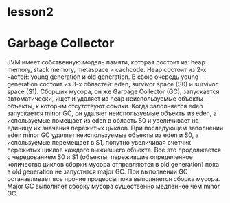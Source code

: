 # lesson2

# Garbage Collector

JVM имеет собственную модель памяти, которая состоит из: heap memory, stack memory, metaspace и cachcode.
Heap состоит из 2-х частей: young generation и old generation.
В свою очередь young generation состоит из 3-х областей:
eden, survivor space (S0) и survivor space (S1).
Сборщик мусора, он же Garbage Collector (GC), запускается автоматически,
ищет и удаляет из heap неиспользуемые объекты – объекты, к которым отсутствуют ссылки.
Когда заполняется eden запускается minor GC, он удаляет неиспользуемые объекты из eden,
а используемые помещает из eden в область S0 и увеличивает на единицу их значения пережитых цыклов.
При последующем заполнении eden minor GC удаляет неиспользуемые объекты из eden и S0,
а используемые перемещает в S1, попутно увеличивая счетчик пережитых циклов каждого выжившего объекта.
Все это продолжается с чередованием S0 и S1 (объекты, пережившие определенное количество циклов сборки мусора отправляются в old generation)
пока в old generation не запустится major GC.
При выполнении GC останавливает все прочие процессы пока выполняется сборка мусора.
Major GC выполняет сборку мусора существенно медленнее чем minor GC.
